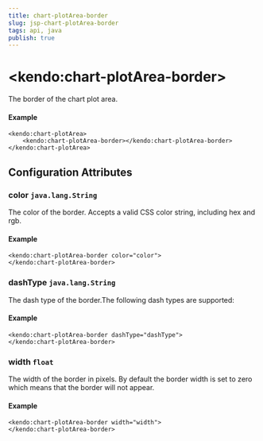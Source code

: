 ```yaml
---
title: chart-plotArea-border
slug: jsp-chart-plotArea-border
tags: api, java
publish: true
---
```


# \<kendo:chart-plotArea-border\>

The border of the chart plot area.

#### Example
    <kendo:chart-plotArea>
        <kendo:chart-plotArea-border></kendo:chart-plotArea-border>
    </kendo:chart-plotArea>

## Configuration Attributes

### color `java.lang.String`

The color of the border. Accepts a valid CSS color string, including hex and rgb.

#### Example
    <kendo:chart-plotArea-border color="color">
    </kendo:chart-plotArea-border>

### dashType `java.lang.String`

The dash type of the border.The following dash types are supported:

#### Example
    <kendo:chart-plotArea-border dashType="dashType">
    </kendo:chart-plotArea-border>

### width `float`

The width of the border in pixels. By default the border width is set to zero which means that the border will not appear.

#### Example
    <kendo:chart-plotArea-border width="width">
    </kendo:chart-plotArea-border>


